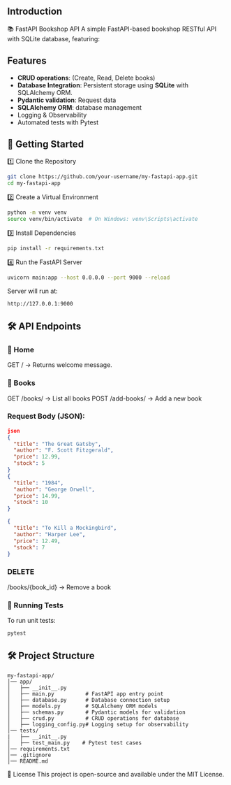 ## Introduction
📚 FastAPI Bookshop API
A simple FastAPI-based bookshop RESTful API with SQLite database, featuring:

## Features
- **CRUD operations**: (Create, Read, Delete books)
- **Database Integration**: Persistent storage using **SQLite** with SQLAlchemy ORM.
- **Pydantic validation**: Request data
- **SQLAlchemy ORM**: database management
- Logging & Observability
- Automated tests with Pytest

## 🚀 Getting Started
1️⃣ Clone the Repository
 ```bash
git clone https://github.com/your-username/my-fastapi-app.git
cd my-fastapi-app
```
2️⃣ Create a Virtual Environment
```bash
python -m venv venv
source venv/bin/activate  # On Windows: venv\Scripts\activate
```
3️⃣ Install Dependencies
```bash
pip install -r requirements.txt
```
4️⃣ Run the FastAPI Server
```bash
uvicorn main:app --host 0.0.0.0 --port 9000 --reload
```
Server will run at:
```bash
http://127.0.0.1:9000
```

## 🛠 API Endpoints
### 📌 Home
GET / → Returns welcome message.

### 📌 Books
GET /books/ → List all books
POST /add-books/ → Add a new book

### Request Body (JSON):
```json
json
{
  "title": "The Great Gatsby",
  "author": "F. Scott Fitzgerald",
  "price": 12.99,
  "stock": 5
}
{
  "title": "1984",
  "author": "George Orwell",
  "price": 14.99,
  "stock": 10
}

{
  "title": "To Kill a Mockingbird",
  "author": "Harper Lee",
  "price": 12.49,
  "stock": 7
}
```

### DELETE 
/books/{book_id} → Remove a book

### 🧪 Running Tests
To run unit tests:
```bash
pytest
```

## 🛠 Project Structure

```
my-fastapi-app/
│── app/
│   ├── __init__.py
│   ├── main.py          # FastAPI app entry point
│   ├── database.py      # Database connection setup
│   ├── models.py        # SQLAlchemy ORM models
│   ├── schemas.py       # Pydantic models for validation
│   ├── crud.py          # CRUD operations for database
│   ├── logging_config.py# Logging setup for observability
│── tests/
|   ├── __init__.py
│   ├── test_main.py    # Pytest test cases
│── requirements.txt
│── .gitignore
│── README.md
```
          
📜 License
This project is open-source and available under the MIT License.
